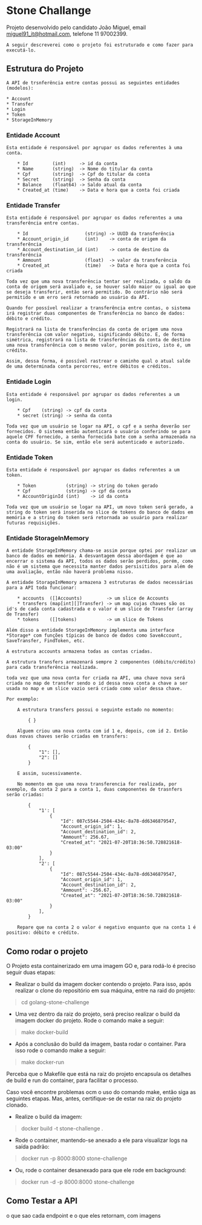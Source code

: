 # Stone Challange

Projeto desenvolvido pelo candidato João Miguel, email miguel91_it@hotmail.com, telefone 11 97002399.

    A seguir descreverei como o projeto foi estruturado e como fazer para executá-lo.

## Estrutura do Projeto

    A API de trsnferência entre contas possui as seguintes entidades (modelos):

    * Account
    * Transfer
    * Login
    * Token 
    * StorageInMemory

### Entidade Account

    Esta entidade é responsável por agrupar os dados referentes à uma conta.

        * Id         (int)     -> id da conta
        * Name       (string)  -> Nome do titular da conta
        * Cpf        (string)  -> Cpf do titular da conta
        * Secret     (string)  -> Senha da conta
        * Balance    (float64) -> Saldo atual da conta
        * Created_at (time)    -> Data e hora que a conta foi criada
    

### Entidade Transfer

    Esta entidade é responsável por agrupar os dados referentes a uma transferência entre contas.

        * Id                     (string) -> UUID da transferência
        * Account_origin_id      (int)    -> conta de origem da transferência
        * Account_destination_id (int)    -> conta de destino da transferência
        * Ammount                (float)  -> valor da transferência
        * Created_at             (time)   -> Data e hora que a conta foi criada

    Toda vez que uma nova transferência tentar ser realizada, o saldo da conta de origem será avaliado e, se houver saldo maior ou igual ao que se deseja transferir, então será permitido. Do contrário não será permitido e um erro será retornado ao usuário da API.

    Quando for possível realizar a transferência entre contas, o sistema irá registrar duas componentes de Transferência no banco de dados: débito e crédito.

    Registrará na lista de transferências da conta de origem uma nova transferência com valor negativo, significando débito. E, de forma simétrica, registrará na lista de transferẽncias da conta de destino uma nova transferência com o mesmo valor, porém positivo, isto é, um crédito.

    Assim, dessa forma, é possível rastrear o caminho qual o atual salde de uma determinada conta percorreu, entre débitos e créditos.

### Entidade Login

    Esta entidade é responsável por agrupar os dados referentes a um login.

        * Cpf    (string) -> cpf da conta
        * secret (string) -> senha da conta

    Toda vez que um usuário se logar na API, o cpf e a senha deverão ser fornecidos. O sistema então autenticará o usuário conferindo se para aquele CPF fornecido, a senha fornecida bate com a senha armazenada na conta do usuário. Se sim, então ele será autenticado e autorizado.
    

### Entidade Token

    Esta entidade é responsável por agrupar os dados referentes a um token.

        * Token           (string) -> string do token gerado
        * Cpf             (string) -> cpf da conta
        * AccountOriginId (int)    -> id da conta

    Toda vez que um usuário se logar na API, um novo token será gerado, a string do token será inserida no slice de tokens do banco de dados em memória e a string do token será retornada ao usuário para realizar futuras requisições.

### Entidade StorageInMemory

    A entidade StorageInMemory chama-se assim porque optei por realizar um banco de dados em memória. A desvantagem dessa abordagem é que ao encerrar o sistema da API, todos os dados serão perdidos, porém, como não é um sistema que necessita manter dados persisitidos para além de uma avaliação, então não haverá problema nisso.

    A entidade StorageInMemory armazena 3 estruturas de dados necessárias para a API toda funcionar:

        * accounts  ([]Accounts)         -> um slice de Accounts
        * transfers (map[int][]Transfer) -> um map cujas chaves são os id's de cada conta cadastrada e o valor é um slice de Transfer (array de Transfer)
        * tokens    ([]tokens)           -> um slice de Tokens

    Além disso a entidade StorageInMemory implementa uma interface *Storage* com funções típicas de banco de dados como SaveAccount, SaveTransfer, FindToken, etc.

    A estrutura accounts armazena todas as contas criadas.

    A estrutura transfers armazenará sempre 2 componentes (débito/crédito) para cada transferência realizada.

    toda vez que uma nova conta for criada na API, uma chave nova será criada no map de transfer sendo o id dessa nova conta a chave a ser usada no map e um slice vazio será criado como valor dessa chave.

    Por exemplo:

        A estrutura transfers possui o seguinte estado no momento:

            { }

        Alguem criou uma nova conta com id 1 e, depois, com id 2. Então duas novas chaves serão criadas em transfers:

            {
                "1": [],
                "2": []
            }

        E assim, sucessivamente.

        No momento em que uma nova transferencia for realizada, por exemplo, da conta 2 para a conta 1, duas componentes de trasnfers serão criadas:

            {
                "1': [
                    {
                        "Id": 087c5544-2504-434c-8a78-dd6346879547,
                        "Account_origin_id": 1,
                        "Account_destination_id": 2,
                        "Ammount": 256.67,
                        "Created_at": "2021-07-20T18:36:50.728821618-03:00"
                    }
                ],
                "2': [
                    {
                        "Id": 087c5544-2504-434c-8a78-dd6346879547,
                        "Account_origin_id": 1,
                        "Account_destination_id": 2,
                        "Ammount": -256.67,
                        "Created_at": "2021-07-20T18:36:50.728821618-03:00"
                    }
                ],
            }

        Repare que na conta 2 o valor é negativo enquanto que na conta 1 é positivo: débito e crédito.
        

## Como rodar o projeto

O Projeto esta containerizado em uma imagem GO e, para rodá-lo é preciso seguir duas etapas:

*  Realizar o build da imagem docker contendo o projeto. Para isso, após realizar o clone do repositório em sua máquina, entre na raid do projeto:

> cd golang-stone-challenge

* Uma vez dentro da raiz do projeto, será preciso realizar o build da imagem docker do projeto. Rode o comando make a seguir:

> make docker-build

* Após a conclusão do build da imagem, basta rodar o container. Para isso rode o comando make a seguir:

> make docker-run

Perceba que o Makefile que está na raiz do projeto encapsula os detalhes de build e run do container, para facilitar o processo.

Caso você encontre problemas ocm o uso do comando make, então siga as seguintes etapas. Mas, antes, certifique-se de estar na raiz do projeto clonado.

* Realize o build da imagem:

> docker build -t stone-challenge .

* Rode o container, mantendo-se anexado a ele para visualizar logs na saída padrão:

> docker run -p 8000:8000 stone-challenge

* Ou, rode o container desanexado para que ele rode em background:

> docker run -d -p 8000:8000 stone-challenge


## Como Testar a API



o que sao cada endpoint e o que eles retornam, com imagens